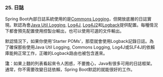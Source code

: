 ### 25. 日誌
Spring Boot內部日誌系統使用的是[Commons Logging](http://commons.apache.org/logging)，但開放底層的日誌實現。默認為會[Java Util Logging](http://docs.oracle.com/javase/7/docs/api/java/util/logging/package-summary.html), [Log4J](http://logging.apache.org/log4j/), [Log4J2](http://logging.apache.org/log4j/2.x/)和[Logback](http://logback.qos.ch/)提供配置。每種情況下都會預先配置使用控製台輸出，也可以使用可選的文件輸出。

默認情況下，如果你使用'Starter POMs'，那麼就會使用Logback記錄日誌。為了確保那些使用Java Util Logging, Commons Logging, Log4J或SLF4J的依賴庫能夠正常工作，正確的Logback路由也被包含進來。

**注**：如果上麵的列表看起來令人困惑，不要擔心，Java有很多可用的日誌框架。通常，你不需要改變日誌依賴，Spring Boot默認的就能很好的工作。
